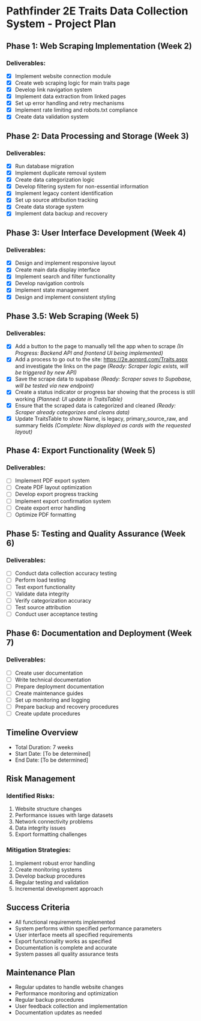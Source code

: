 # Pathfinder 2E Traits Data Collection System - Project Plan


## Phase 1: Web Scraping Implementation (Week 2)
### Deliverables:
- [x] Implement website connection module
- [x] Create web scraping logic for main traits page
- [x] Develop link navigation system
- [x] Implement data extraction from linked pages
- [x] Set up error handling and retry mechanisms
- [x] Implement rate limiting and robots.txt compliance
- [x] Create data validation system

## Phase 2: Data Processing and Storage (Week 3)
### Deliverables:
- [x] Run database migration
- [x] Implement duplicate removal system
- [x] Create data categorization logic
- [x] Develop filtering system for non-essential information
- [x] Implement legacy content identification
- [x] Set up source attribution tracking
- [x] Create data storage system
- [x] Implement data backup and recovery

## Phase 3: User Interface Development (Week 4)
### Deliverables:
- [x] Design and implement responsive layout
- [x] Create main data display interface
- [x] Implement search and filter functionality
- [x] Develop navigation controls
- [x] Implement state management
- [x] Design and implement consistent styling

## Phase 3.5: Web Scraping (Week 5)
### Deliverables:
- [x] Add a button to the page to manually tell the app when to scrape *(In Progress: Backend API and frontend UI being implemented)*
- [x] Add a process to go out to the site: https://2e.aonprd.com/Traits.aspx and investigate the links on the page *(Ready: Scraper logic exists, will be triggered by new API)*
- [x] Save the scrape data to supabase *(Ready: Scraper saves to Supabase, will be tested via new endpoint)*
- [x] Create a status indicator or progress bar showing that the process is still working *(Planned: UI update in TraitsTable)*
- [x] Ensure that the scraped data is categorized and cleaned *(Ready: Scraper already categorizes and cleans data)*
- [x] Update TraitsTable to show Name, is legacy, primary_source_raw, and summary fields *(Complete: Now displayed as cards with the requested layout)*

## Phase 4: Export Functionality (Week 5)
### Deliverables:
- [ ] Implement PDF export system
- [ ] Create PDF layout optimization
- [ ] Develop export progress tracking
- [ ] Implement export confirmation system
- [ ] Create export error handling
- [ ] Optimize PDF formatting

## Phase 5: Testing and Quality Assurance (Week 6)
### Deliverables:
- [ ] Conduct data collection accuracy testing
- [ ] Perform load testing
- [ ] Test export functionality
- [ ] Validate data integrity
- [ ] Verify categorization accuracy
- [ ] Test source attribution
- [ ] Conduct user acceptance testing

## Phase 6: Documentation and Deployment (Week 7)
### Deliverables:
- [ ] Create user documentation
- [ ] Write technical documentation
- [ ] Prepare deployment documentation
- [ ] Create maintenance guides
- [ ] Set up monitoring and logging
- [ ] Prepare backup and recovery procedures
- [ ] Create update procedures

## Timeline Overview
- Total Duration: 7 weeks
- Start Date: [To be determined]
- End Date: [To be determined]

## Risk Management
### Identified Risks:
1. Website structure changes
2. Performance issues with large datasets
3. Network connectivity problems
4. Data integrity issues
5. Export formatting challenges

### Mitigation Strategies:
1. Implement robust error handling
2. Create monitoring systems
3. Develop backup procedures
4. Regular testing and validation
5. Incremental development approach

## Success Criteria
- All functional requirements implemented
- System performs within specified performance parameters
- User interface meets all specified requirements
- Export functionality works as specified
- Documentation is complete and accurate
- System passes all quality assurance tests

## Maintenance Plan
- Regular updates to handle website changes
- Performance monitoring and optimization
- Regular backup procedures
- User feedback collection and implementation
- Documentation updates as needed 